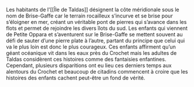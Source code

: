 Les habitants de l'[[Île de Taldas]] désignent la côte méridionale sous le nom de Brise-Gaffe car le terrain rocailleux s’incurve et se brise pour s’éloigner en mer, créant un véritable pont de pierres qui s’avance dans les flots et permet de rejoindre les divers îlots du sud. Les enfants qui viennent de Petite Oppara et s’aventurent sur le Brise-Gaffe se mettent souvent au défi de sauter d’une pierre plate à l’autre, partant du principe que celui qui va le plus loin est donc le plus courageux. Ces enfants affirment qu’un géant océanique vit dans les eaux près du Crochet mais les adultes de Taldas considèrent ces histoires comme des fantaisies enfantines. Cependant, plusieurs disparitions ont eu lieu ces derniers temps aux alentours du Crochet et beaucoup de citadins commencent à croire que les histoires des enfants cachent peut-être un fond de vérité.
